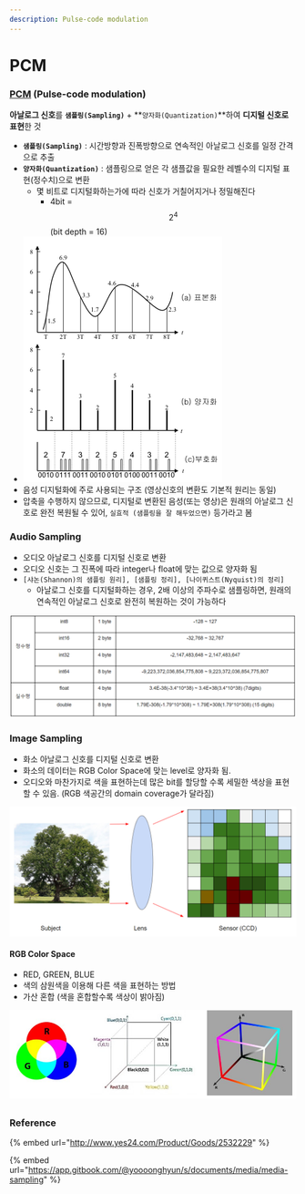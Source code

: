 ```yaml
---
description: Pulse-code modulation
---
```


# PCM

### [PCM](https://en.wikipedia.org/wiki/Pulse-code_modulation) \(Pulse-code modulation\)

**아날로그 신호**를  **`샘플링(Sampling)`** + **`양자화(Quantization)`**하여 **디지털 신호로 표현**한 것

* **`샘플링(Sampling)`** : 시간방향과 진폭방향으로 연속적인 아날로그 신호를 일정 간격으로 추출
* **`양자화(Quantization)`** : 샘플링으로 얻은 각 샘플값을 필요한 레벨수의 디지털 표현\(정수치\)으로 변환
  * 몇 비트로 디지털화하는가에 따라 신호가 거칠어지거나 정밀해진다
    * 4bit =$$2^4$$ \(bit depth = 16\)
* ![](../../../.gitbook/assets/image%20%2817%29.png) 
* 음성 디지털화에 주로 사용되는 구조 \(영상신호의 변환도 기본적 원리는 동일\)
* 압축을 수행하지 않으므로, 디지털로 변환된 음성\(또는 영상\)은 원래의 아날로그 신호로 완전 복원될 수 있어, `실효적 (샘플링을 잘 해두었으면)` 등가라고 봄



### Audio Sampling

* 오디오 아날로그 신호를 디지털 신호로 변환
* 오디오 신호는 그 진폭에 따라 integer나 float에 맞는 값으로 양자화 됨
* `[샤논(Shannon)의 샘플링 원리], [샘플링 정리], [나이퀴스트(Nyquist)의 정리]`
  * 아날로그 신호를 디지털화하는 경우, 2배 이상의 주파수로 샘플링하면, 원래의 연속적인 아날로그 신호로 완전히 복원하는 것이 가능하다

![](../../../.gitbook/assets/image%20%2879%29.png)

### 

### Image Sampling

* 화소 아날로그 신호를  디지털 신호로 변환
* 화소의 데이터는 RGB Color Space에 맞는 level로 양자화 됨.
* 오디오와 마찬가지로 색을 표현하는데 많은 bit를 할당할 수록 세밀한 색상을 표현할 수 있음. \(RGB 색공간의 domain coverage가 달라짐\)

![](../../../.gitbook/assets/image%20%2880%29.png)

#### RGB Color Space

* RED, GREEN, BLUE
* 색의 삼원색을 이용해 다른 색을 표현하는 방법
* 가산 혼합 \(색을 혼합할수록 색상이 밝아짐\)

![](../../../.gitbook/assets/image%20%2851%29.png)

## 

### Reference

{% embed url="http://www.yes24.com/Product/Goods/2532229" %}

{% embed url="https://app.gitbook.com/@yoooonghyun/s/documents/media/media-sampling" %}





